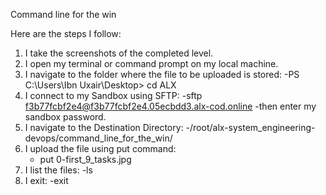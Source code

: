 Command line for the win

Here are the steps I follow:

1. I take the screenshots of the completed level.
2. I open my terminal or command prompt on my local machine.
3. I navigate to the folder where the file to be uploaded is stored:
   -PS C:\Users\Ibn Uxair\Desktop> cd ALX
4. I connect to my Sandbox using SFTP:
   -sftp f3b77fcbf2e4@f3b77fcbf2e4.05ecbdd3.alx-cod.online
   -then enter my sandbox password.
5. I navigate to the Destination Directory:
   -/root/alx-system_engineering-devops/command_line_for_the_win/
6. I upload the file using put command:
   - put 0-first_9_tasks.jpg
7. I list the files:
   -ls
8. I exit:
   -exit